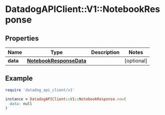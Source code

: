 # DatadogAPIClient::V1::NotebookResponse

## Properties

| Name     | Type                                                | Description | Notes      |
| -------- | --------------------------------------------------- | ----------- | ---------- |
| **data** | [**NotebookResponseData**](NotebookResponseData.md) |             | [optional] |

## Example

```ruby
require 'datadog_api_client/v1'

instance = DatadogAPIClient::V1::NotebookResponse.new(
  data: null
)
```
